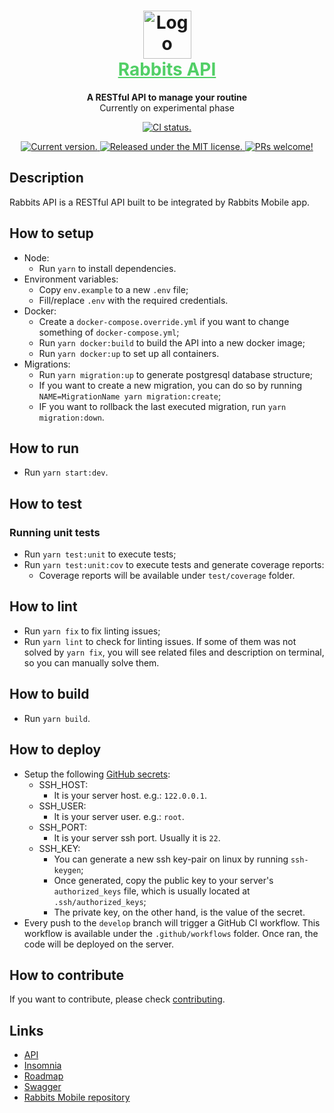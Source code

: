 <!-- Title -->
<h1 align="center">
  <img src="https://github.com/ondanieldev/rabbits-api/blob/HEAD/public/images/logo.png" alt="Logo" height="77px" />
  <br />
  <a href="#" style="color: #51CF66;">
    Rabbits API
  </a>
</h1>

<!-- Slogan -->
<p align="center">
  <strong>A RESTful API to manage your routine</strong><br>
  Currently on experimental phase
</p>

<!-- GitHub Badges -->
<p align="center">
  <a href="https://github.com/ondanieldev/rabbits-api/blob/HEAD/package.json">
    <img src="https://github.com/ondanieldev/rabbits-api/actions/workflows/develop.yaml/badge.svg" alt="CI status." />
  </a>
</p>

<!-- Repository Badges -->
<p align="center">
  <a href="https://github.com/ondanieldev/rabbits-api/blob/HEAD/package.json">
    <img src="https://img.shields.io/badge/dynamic/json?url=https%3A%2F%2Fgithub.com%2Fondanieldev%2Frabbits-api%2Fraw%2FHEAD%2Fpackage.json&query=%24.version&label=Current%20version&color=51CF66" alt="Current version." />
  </a>
  <a href="https://github.com/ondanieldev/rabbits-api/blob/HEAD/LICENSE">
    <img src="https://img.shields.io/badge/License-MIT-51CF66.svg" alt="Released under the MIT license." />
  </a>
  <a href="https://github.com/ondanieldev/rabbits-api/blob/HEAD/CONTRIBUTING.md">
    <img src="https://img.shields.io/badge/PRs-Welcome-51CF66.svg" alt="PRs welcome!" />
  </a>
</p>

<!-- Body -->
## Description

Rabbits API is a RESTful API built to be integrated by Rabbits Mobile app.

## How to setup

- Node:
  - Run `yarn` to install dependencies.
- Environment variables:
  - Copy `env.example` to a new `.env` file;
  - Fill/replace `.env` with the required credentials.
- Docker:
  - Create a `docker-compose.override.yml` if you want to change something of `docker-compose.yml`;
  - Run `yarn docker:build` to build the API into a new docker image;
  - Run `yarn docker:up` to set up all containers.
- Migrations:
  - Run `yarn migration:up` to generate postgresql database structure;
  - If you want to create a new migration, you can do so by running `NAME=MigrationName yarn migration:create`;
  - IF you want to rollback the last executed migration, run `yarn migration:down`.

## How to run

- Run `yarn start:dev`.

## How to test

### Running unit tests

- Run `yarn test:unit` to execute tests;
- Run `yarn test:unit:cov` to execute tests and generate coverage reports:
  - Coverage reports will be available under `test/coverage` folder.

## How to lint

- Run `yarn fix` to fix linting issues;
- Run `yarn lint` to check for linting issues. If some of them was not solved by `yarn fix`, you will see related files and description on terminal, so you can manually solve them.

## How to build

- Run `yarn build`.

## How to deploy

- Setup the following [GitHub secrets](https://docs.github.com/en/actions/security-guides/using-secrets-in-github-actions#creating-secrets-for-a-repository):
  - SSH_HOST:
    - It is your server host. e.g.: `122.0.0.1`.
  - SSH_USER:
    - It is your server user. e.g.: `root`.
  - SSH_PORT:
    - It is your server ssh port. Usually it is `22`.
  - SSH_KEY:
    - You can generate a new ssh key-pair on linux by running `ssh-keygen`;
    - Once generated, copy the public key to your server's `authorized_keys` file, which is usually located at `.ssh/authorized_keys`;
    - The private key, on the other hand, is the value of the secret.
- Every push to the `develop` branch will trigger a GitHub CI workflow. This workflow is available under the `.github/workflows` folder. Once ran, the code will be deployed on the server.

## How to contribute

If you want to contribute, please check [contributing](https://github.com/ondanieldev/rabbits-api/blob/HEAD/CONTRIBUTING.md).

## Links

- [API](https://rabbits-api.ondaniel.com.br)
- [Insomnia](https://github.com/ondanieldev/rabbits-api-insomnia)
- [Roadmap](https://ondanieldev.notion.site/Rabbits-Roadmap-05a85728e4d946cd8b4fb51dea256ce0)
- [Swagger](https://rabbits-api.ondaniel.com.br/api)
- [Rabbits Mobile repository](https://github.com/ondanieldev/rabbits-mobile)
